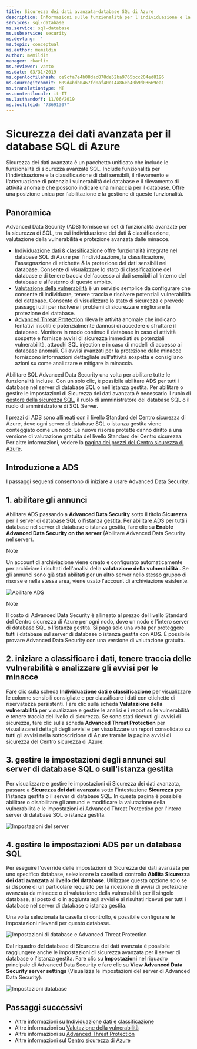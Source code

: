 ```yaml
---
title: Sicurezza dei dati avanzata-database SQL di Azure
description: Informazioni sulle funzionalità per l'individuazione e la classificazione di dati sensibili, per la gestione delle vulnerabilità dei database e per il rilevamento di attività anomale che potrebbero indicare una minaccia al database SQL di Azure.
services: sql-database
ms.service: sql-database
ms.subservice: security
ms.devlang: ''
ms.topic: conceptual
ms.author: memildin
author: memildin
manager: rkarlin
ms.reviewer: vanto
ms.date: 03/31/2019
ms.openlocfilehash: ce9cfa7e4b08dac878de52ba9765bcc204ed8196
ms.sourcegitcommit: 609d4bdb0467fd0af40e14a86eb40b9d03669ea1
ms.translationtype: MT
ms.contentlocale: it-IT
ms.lasthandoff: 11/06/2019
ms.locfileid: "73691307"
---
```

# <a name="advanced-data-security-for-azure-sql-database"></a>Sicurezza dei dati avanzata per il database SQL di Azure

Sicurezza dei dati avanzata è un pacchetto unificato che include le funzionalità di sicurezza avanzate SQL. Include funzionalità per l'individuazione e la classificazione di dati sensibili, il rilevamento e l'attenuazione di potenziali vulnerabilità dei database e il rilevamento di attività anomale che possono indicare una minaccia per il database. Offre una posizione unica per l'abilitazione e la gestione di queste funzionalità.

## <a name="overview"></a>Panoramica

Advanced Data Security (ADS) fornisce un set di funzionalità avanzate per la sicurezza di SQL, tra cui individuazione dei dati & classificazione, valutazione della vulnerabilità e protezione avanzata dalle minacce.

- [Individuazione dati & classificazione](sql-database-data-discovery-and-classification.md) offre funzionalità integrate nel database SQL di Azure per l'individuazione, la classificazione, l'assegnazione di etichette & la protezione dei dati sensibili nei database. Consente di visualizzare lo stato di classificazione del database e di tenere traccia dell'accesso ai dati sensibili all'interno del database e all'esterno di questo ambito.
- [Valutazione della vulnerabilità](sql-vulnerability-assessment.md) è un servizio semplice da configurare che consente di individuare, tenere traccia e risolvere potenziali vulnerabilità del database. Consente di visualizzare lo stato di sicurezza e prevede passaggi utili per risolvere i problemi di sicurezza e migliorare la protezione del database.
- [Advanced Threat Protection](sql-database-threat-detection-overview.md) rileva le attività anomale che indicano tentativi insoliti e potenzialmente dannosi di accedere o sfruttare il database. Monitora in modo continuo il database in caso di attività sospette e fornisce avvisi di sicurezza immediati su potenziali vulnerabilità, attacchi SQL injection e in caso di modelli di accesso ai database anomali. Gli avvisi avanzati per la protezione dalle minacce forniscono informazioni dettagliate sull'attività sospetta e consigliano azioni su come analizzare e mitigare la minaccia.

Abilitare SQL Advanced Data Security una volta per abilitare tutte le funzionalità incluse. Con un solo clic, è possibile abilitare ADS per tutti i database nel server di database SQL o nell'istanza gestita. Per abilitare o gestire le impostazioni di Sicurezza dei dati avanzata è necessario il ruolo di [gestore della sicurezza SQL](https://docs.microsoft.com/azure/role-based-access-control/built-in-roles#sql-security-manager), il ruolo di amministratore del database SQL o il ruolo di amministratore di SQL Server. 

I prezzi di ADS sono allineati con il livello Standard del Centro sicurezza di Azure, dove ogni server di database SQL o istanza gestita viene conteggiato come un nodo. Le nuove risorse protette danno diritto a una versione di valutazione gratuita del livello Standard del Centro sicurezza. Per altre informazioni, vedere la [pagina dei prezzi del Centro sicurezza di Azure](https://azure.microsoft.com/pricing/details/security-center/).

## <a name="getting-started-with-ads"></a>Introduzione a ADS

I passaggi seguenti consentono di iniziare a usare Advanced Data Security.

## <a name="1-enable-ads"></a>1. abilitare gli annunci

Abilitare ADS passando a **Advanced Data Security** sotto il titolo **Sicurezza** per il server di database SQL o l'istanza gestita. Per abilitare ADS per tutti i database nel server di database o istanza gestita, fare clic su **Enable Advanced Data Security on the server** (Abilitare Advanced Data Security nel server).

> [!NOTE]
> Un account di archiviazione viene creato e configurato automaticamente per archiviare i risultati dell'analisi della **valutazione della vulnerabilità** . Se gli annunci sono già stati abilitati per un altro server nello stesso gruppo di risorse e nella stessa area, viene usato l'account di archiviazione esistente.

![Abilitare ADS](./media/sql-advanced-protection/enable_ads.png) 

> [!NOTE]
> Il costo di Advanced Data Security è allineato al prezzo del livello Standard del Centro sicurezza di Azure per ogni nodo, dove un nodo è l'intero server di database SQL o l'istanza gestita. Si paga solo una volta per proteggere tutti i database sul server di database o istanza gestita con ADS. È possibile provare Advanced Data Security con una versione di valutazione gratuita.

## <a name="2-start-classifying-data-tracking-vulnerabilities-and-investigating-threat-alerts"></a>2. iniziare a classificare i dati, tenere traccia delle vulnerabilità e analizzare gli avvisi per le minacce

Fare clic sulla scheda **Individuazione dati e classificazione** per visualizzare le colonne sensibili consigliate e per classificare i dati con etichette di riservatezza persistenti. Fare clic sulla scheda **Valutazione della vulnerabilità** per visualizzare e gestire le analisi e i report sulle vulnerabilità e tenere traccia del livello di sicurezza. Se sono stati ricevuti gli avvisi di sicurezza, fare clic sulla scheda **Advanced Threat Protection** per visualizzare i dettagli degli avvisi e per visualizzare un report consolidato su tutti gli avvisi nella sottoscrizione di Azure tramite la pagina avvisi di sicurezza del Centro sicurezza di Azure.

## <a name="3-manage-ads-settings-on-your-sql-database-server-or-managed-instance"></a>3. gestire le impostazioni degli annunci sul server di database SQL o sull'istanza gestita

Per visualizzare e gestire le impostazioni di Sicurezza dei dati avanzata, passare a **Sicurezza dei dati avanzata** sotto l'intestazione **Sicurezza** per l'istanza gestita o il server di database SQL. In questa pagina è possibile abilitare o disabilitare gli annunci e modificare la valutazione della vulnerabilità e le impostazioni di Advanced Threat Protection per l'intero server di database SQL o istanza gestita.

![Impostazioni del server](./media/sql-advanced-protection/server_settings.png) 

## <a name="4-manage-ads-settings-for-a-sql-database"></a>4. gestire le impostazioni ADS per un database SQL

Per eseguire l'override delle impostazioni di Sicurezza dei dati avanzata per uno specifico database, selezionare la casella di controllo **Abilita Sicurezza dei dati avanzata al livello del database**. Utilizzare questa opzione solo se si dispone di un particolare requisito per la ricezione di avvisi di protezione avanzata da minacce o di valutazione della vulnerabilità per il singolo database, al posto di o in aggiunta agli avvisi e ai risultati ricevuti per tutti i database nel server di database o istanza gestita.

Una volta selezionata la casella di controllo, è possibile configurare le impostazioni rilevanti per questo database.
 
![Impostazioni di database e Advanced Threat Protection](./media/sql-advanced-protection/database_threat_detection_settings.png) 

Dal riquadro del database di Sicurezza dei dati avanzata è possibile raggiungere anche le impostazioni di sicurezza avanzata per il server di database o l'istanza gestita. Fare clic su **Impostazioni** nel riquadro principale di Advanced Data Security e fare clic su **View Advanced Data Security server settings** (Visualizza le impostazioni del server di Advanced Data Security). 

![Impostazioni database](./media/sql-advanced-protection/database_settings.png) 

## <a name="next-steps"></a>Passaggi successivi 

- Altre informazioni su [Individuazione dati e classificazione](sql-database-data-discovery-and-classification.md) 
- Altre informazioni su [Valutazione della vulnerabilità](sql-vulnerability-assessment.md) 
- Altre informazioni su [Advanced Threat Protection](sql-database-threat-detection.md)
- Altre informazioni sul [Centro sicurezza di Azure](https://docs.microsoft.com/azure/security-center/security-center-intro)
